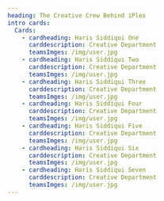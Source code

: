 ```yaml
---
heading: The Creative Crew Behind iPlex
intro cards:
  Cards:
    - cardheading: Haris Siddiqui One
      carddescription: Creative Department
      teamsImges: /img/user.jpg
    - cardheading: Haris Siddiqui Two
      carddescription: Creative Department
      teamsImges: /img/user.jpg
    - cardheading: Haris Siddiqui Three
      carddescription: Creative Department
      teamsImges: /img/user.jpg
    - cardheading: Haris Siddiqui Four
      carddescription: Creative Department
      teamsImges: /img/user.jpg
    - cardheading: Haris Siddiqui Five
      carddescription: Creative Department
      teamsImges: /img/user.jpg
    - cardheading: Haris Siddiqui Six
      carddescription: Creative Department
      teamsImges: /img/user.jpg
    - cardheading: Haris Siddiqui Seven
      carddescription: Creative Department
      teamsImges: /img/user.jpg
---
```

